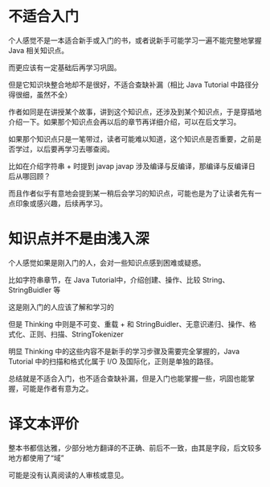 # 不适合入门
个人感觉不是一本适合新手或入门的书，或者说新手可能学习一遍不能完整地掌握 Java 相关知识点。

而更应该有一定基础后再学习巩固。

但是它知识块整合地却不是很好，不适合查缺补漏（相比 Java Tutorial 中路径分得很细，虽然不全）

作者如同是在讲授某个故事，讲到这个知识点，还涉及到某个知识点，于是穿插地介绍一下。如果那个知识点会再以后的章节再详细介绍，可以在后文学习。

如果那个知识点只是一笔带过，读者可能难以知道，这个知识点是否重要，之前是否学过，以后要再学习去哪查阅。

比如在介绍字符串 + 时提到 javap javap 涉及编译与反编译，那编译与反编译日后从哪回顾？

而且作者似乎有意地会提到某一稍后会学习的知识点，可能也是为了让读者先有一点印象或感兴趣，后续再学习。

# 知识点并不是由浅入深
个人感觉如果是刚入门的人，会对一些知识点感到困难或疑惑。

比如字符串章节，在 Java Tutorial中，介绍创建、操作、比较 String、StringBuidler 等

这是刚入门的人应该了解和学习的

但是 Thinking 中则是不可变、重载 + 和 StringBuidler、无意识递归、操作、格式化、正则、扫描、StringTokenizer

明显 Thinking 中的这些内容不是新手的学习步骤及需要完全掌握的，Java Tutorial 中的扫描和格式化属于 I/O 及国际化，正则是单独的路径。

总结就是不适合入门，也不适合查缺补漏，但是入门也能掌握一些，巩固也能掌握，可能是作者有意为之。


# 译文本评价
整本书都信达雅，少部分地方翻译的不正确、前后不一致，由其是字段，后文较多地方都使用了“域”

可能是没有认真阅读的人审核或意见。
